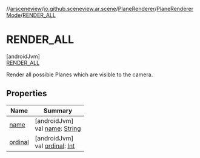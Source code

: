 //[arsceneview](../../../../../index.md)/[io.github.sceneview.ar.scene](../../../index.md)/[PlaneRenderer](../../index.md)/[PlaneRendererMode](../index.md)/[RENDER_ALL](index.md)

# RENDER_ALL

[androidJvm]\
[RENDER_ALL](index.md)

Render all possible Planes which are visible to the camera.

## Properties

| Name | Summary |
|---|---|
| [name](../-r-e-n-d-e-r_-c-e-n-t-e-r/index.md#-372974862%2FProperties%2F-58641720) | [androidJvm]<br>val [name](../-r-e-n-d-e-r_-c-e-n-t-e-r/index.md#-372974862%2FProperties%2F-58641720): [String](https://kotlinlang.org/api/latest/jvm/stdlib/kotlin/-string/index.html) |
| [ordinal](../-r-e-n-d-e-r_-c-e-n-t-e-r/index.md#-739389684%2FProperties%2F-58641720) | [androidJvm]<br>val [ordinal](../-r-e-n-d-e-r_-c-e-n-t-e-r/index.md#-739389684%2FProperties%2F-58641720): [Int](https://kotlinlang.org/api/latest/jvm/stdlib/kotlin/-int/index.html) |

